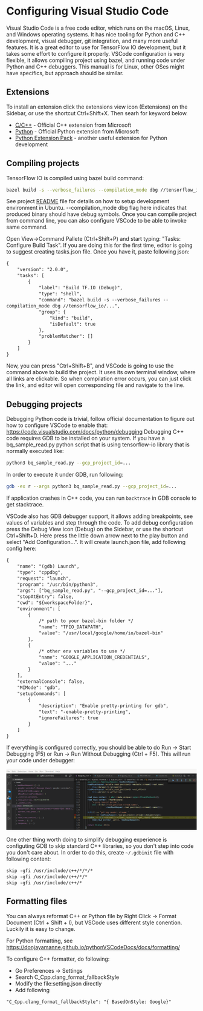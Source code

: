 # Configuring Visual Studio Code

Visual Studio Code is a free code editor, which runs on the macOS, Linux, and Windows operating systems.
It has nice tooling for Python and C++ development, visual debugger, git integration, and many more
useful features. It is a great editor to use for TensorFlow IO development, but it takes some effort
to configure it properly. VSCode configuration is very flexible, it allows compiling project using
bazel, and running code under Python and C++ debuggers. This manual is for Linux, other OSes
might have specifics, but approach should be similar.


## Extensions

To install an extension click the extensions view icon (Extensions) on the Sidebar, or use the shortcut Ctrl+Shift+X.
Then searh for keyword below.

- [C/C++](https://marketplace.visualstudio.com/items?itemName=ms-vscode.cpptools) - Official C++ extension from Microsoft
- [Python](https://marketplace.visualstudio.com/items?itemName=ms-python.python) - Official Python extension from Microsoft
- [Python Extension Pack](https://marketplace.visualstudio.com/items?itemName=donjayamanne.python-extension-pack) - another useful extension for Python development

## Compiling projects

TensorFlow IO is compiled using bazel build command:

```sh
bazel build -s --verbose_failures --compilation_mode dbg //tensorflow_io/...
```

See project [README](https://github.com/tensorflow/io#ubuntu-18042004) file for details on how to setup development environment in Ubuntu.
--compilation_mode dbg flag here indicates that produced binary should have debug symbols.
Once you can compile project from command line, you can also configure VSCode to be able to invoke same command.

Open View->Command Pallete (Ctrl+Shift+P) and start typing: "Tasks: Configure Build Task".
If you are doing this for the first time, editor is going to suggest creating tasks.json file.
Once you have it, paste following json:

```jsonc
{
	"version": "2.0.0",
	"tasks": [
		{
			"label": "Build TF.IO (Debug)",
			"type": "shell",
			"command": "bazel build -s --verbose_failures --compilation_mode dbg //tensorflow_io/...",
			"group": {
				"kind": "build",
				"isDefault": true
			},
			"problemMatcher": []
		}
	]
}
```

Now, you can press "Ctrl+Shift+B", and VSCode is going to use the command above to build the project.
It uses its own terminal window, where all links are clickable. So when compilation error occurs, you can
just click the link, and editor will open corresponding file and navigate to the line.

## Debugging projects
Debugging Python code is trivial, follow official documentation to figure out how to configure VSCode to enable that: https://code.visualstudio.com/docs/python/debugging
Debugging C++ code requires GDB to be installed on your system.
If you have a bq_sample_read.py python script that is using tensorflow-io library that is normally
executed like:
```sh
python3 bq_sample_read.py --gcp_project_id=...
```

In order to execute it under GDB, run following:
```sh
gdb -ex r --args python3 bq_sample_read.py --gcp_project_id=...
```

If application crashes in C++ code, you can run ```backtrace``` in GDB console to get stacktrace.

VSCode also has GDB debugger support, it allows adding breakpoints, see values of variables and step through the code.
To add debug configuration press the Debug View icon (Debug) on the Sidebar, or use the shortcut Ctrl+Shift+D. Here press the little down arrow next to the play button and select "Add Configuration...".
It will create launch.json file, add following config here:

```jsonc
{
    "name": "(gdb) Launch",
    "type": "cppdbg",
    "request": "launch",
    "program": "/usr/bin/python3",
    "args": ["bq_sample_read.py", "--gcp_project_id=..."],
    "stopAtEntry": false,
    "cwd": "${workspaceFolder}",
    "environment": [
        {
            /* path to your bazel-bin folder */
            "name": "TFIO_DATAPATH",
            "value": "/usr/local/google/home/io/bazel-bin"
        },
        {
            /* other env variables to use */
            "name": "GOOGLE_APPLICATION_CREDENTIALS",
            "value": "..."
        }
    ],
    "externalConsole": false,
    "MIMode": "gdb",
    "setupCommands": [
        {
            "description": "Enable pretty-printing for gdb",
            "text": "-enable-pretty-printing",
            "ignoreFailures": true
        }
    ]
}
```

If everything is configured correctly, you should be able to do Run -> Start Debugging (F5) or Run -> Run Without Debugging (Ctrl + F5). This will run your code under debugger:

![VSCode debugger](./images/vscode_debugger.png)

One other thing worth doing to simplify debugging experience is configuting GDB to skip standard C++ libraries, so you don't step into code you don't care about. In order to do this, create ```~/.gdbinit``` file with following content:
```
skip -gfi /usr/include/c++/*/*/*
skip -gfi /usr/include/c++/*/*
skip -gfi /usr/include/c++/*
```

## Formatting files

You can always reformat C++ or Python file by Right Click -> Format Document (Ctrl + Shift + I), but VSCode uses different style conention. Luckily it is easy to change.

For Python formatting, see https://donjayamanne.github.io/pythonVSCodeDocs/docs/formatting/

To configure C++ formatter, do following:

- Go Preferences -> Settings
- Search C_Cpp.clang_format_fallbackStyle
- Modify the file:setting.json directly
- Add following

```
"C_Cpp.clang_format_fallbackStyle": "{ BasedOnStyle: Google}"
```

